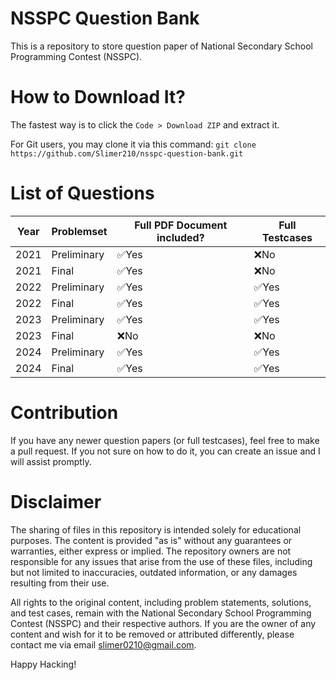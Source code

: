 # NSSPC Question Bank
This is a repository to store question paper of National Secondary School Programming Contest (NSSPC).

# How to Download It?
The fastest way is to click the `Code > Download ZIP` and extract it.

For Git users, you may clone it via this command: `git clone https://github.com/Slimer210/nsspc-question-bank.git`

# List of Questions
|Year            |Problemset                     |Full PDF Document included?  |Full Testcases               |
|----------------|-------------------------------|-----------------------------|-----------------------------|
|2021            |Preliminary                    |✅Yes                        |❌No                         |
|2021            |Final                          |✅Yes                        |❌No                         |
|2022            |Preliminary                    |✅Yes                        |✅Yes                        |
|2022            |Final                          |✅Yes                        |✅Yes                        |
|2023            |Preliminary                    |✅Yes                        |✅Yes                        |
|2023            |Final                          |❌No                         |❌No                         |
|2024            |Preliminary                    |✅Yes                        |✅Yes                        |
|2024            |Final                          |✅Yes                        |✅Yes                        |

# Contribution

If you have any newer question papers (or full testcases), feel free to make a pull request. If you not sure on how to do it, you can create an issue and I will assist promptly. 

# Disclaimer

The sharing of files in this repository is intended solely for educational purposes. The content is provided "as is" without any guarantees or warranties, either express or implied. The repository owners are not responsible for any issues that arise from the use of these files, including but not limited to inaccuracies, outdated information, or any damages resulting from their use.

All rights to the original content, including problem statements, solutions, and test cases, remain with the National Secondary School Programming Contest (NSSPC) and their respective authors. If you are the owner of any content and wish for it to be removed or attributed differently, please contact me via email [slimer0210@gmail.com](mailto:slimer0210@gmail.com).

Happy Hacking!
